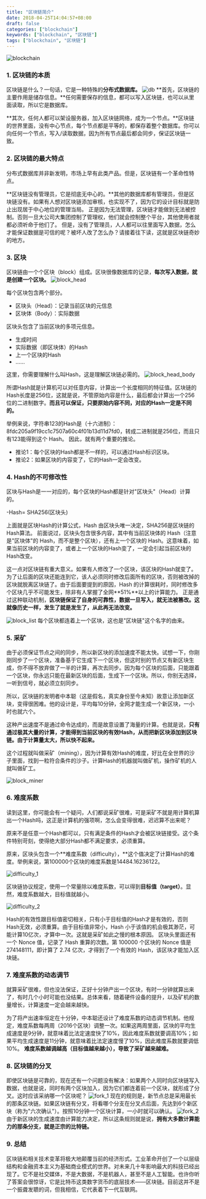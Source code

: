 ```yaml
---
title: "区块链简介"
date: 2018-04-25T14:04:57+08:00
draft: false
categories: ["blockchain"]
keywords: ["blockchain", "区块链"]
tags: ["blockchain", "区块链"]
---
```



![blockchain](https://res.cloudinary.com/shaocongcong/image/upload/v1524640598/blog/blockchain/introduce_blockchain/blockchain.jpg)
<!--  -->
### 1. 区块链的本质

区块链是什么？一句话，它是一种特殊的**分布式数据库。**
![db](https://res.cloudinary.com/shaocongcong/image/upload/v1524640965/blog/blockchain/introduce_blockchain/db.jpg)
**首先，区块链的主要作用是储存信息。**任何需要保存的信息，都可以写入区块链，也可以从里面读取，所以它是数据库。

**其次，任何人都可以架设服务器，加入区块链网络，成为一个节点。**区块链的世界里面，没有中心节点，每个节点都是平等的，都保存着整个数据库。你可以向任何一个节点，写入/读取数据，因为所有节点最后都会同步，保证区块链一致。

### 2. 区块链的最大特点

分布式数据库并非新发明，市场上早有此类产品。但是，区块链有一个革命性特点。

**区块链没有管理员，它是彻底无中心的。**其他的数据库都有管理员，但是区块链没有。如果有人想对区块链添加审核，也实现不了，因为它的设计目标就是防止出现居于中心地位的管理当局。
正是因为无法管理，区块链才能做到无法被控制。否则一旦大公司大集团控制了管理权，他们就会控制整个平台，其他使用者就都必须听命于他们了。
但是，没有了管理员，人人都可以往里面写入数据，怎么才能保证数据是可信的呢？被坏人改了怎么办？请接着往下读，这就是区块链奇妙的地方。

### 3. 区块

区块链由一个个区块（block）组成。区块很像数据库的记录，**每次写入数据，就是创建一个区块。**
![block_head](https://res.cloudinary.com/shaocongcong/image/upload/v1524641280/blog/blockchain/introduce_blockchain/block_head.jpg)

每个区块包含两个部分。

- 区块头（Head）：记录当前区块的元信息
- 区块体（Body）：实际数据

区块头包含了当前区块的多项元信息。

- 生成时间
- 实际数据（即区块体）的Hash
- 上一个区块的Hash
- ……

这里，你需要理解什么叫Hash，这是理解区块链必需的。
![block_head_body](https://res.cloudinary.com/shaocongcong/image/upload/v1524641498/blog/blockchain/introduce_blockchain/block_head_body.png)

所谓Hash就是计算机可以对任意内容，计算出一个长度相同的特征值。区块链的Hash长度是256位，这就是说，不管原始内容是什么，最后都会计算出一个256位的二进制数字。**而且可以保证，只要原始内容不同，对应的Hash一定是不同的。**

 举例来说，字符串123的Hash是（十六进制）：8fdc205a9f19cc1c7507a60c4f01b13d11d7fd0，转成二进制就是256位，而且只有123能得到这个 Hash。
因此，就有两个重要的推论。

- 推论1：每个区块的Hash都是不一样的，可以通过Hash标识区块。
- 推论2：如果区块的内容变了，它的Hash一定会改变。

### 4. Hash的不可修改性

区块与Hash是一一对应的，每个区块的Hash都是针对"区块头"（Head）计算的。

-Hash= SHA256(区块头)

上面就是区块Hash的计算公式，Hash 由区块头唯一决定，SHA256是区块链的Hash算法。
前面说过，区块头包含很多内容，其中有当前区块体的 Hash（注意是"区块体"的 Hash，而不是整个区块），还有上一个区块的 Hash。这意味着，如果当前区块的内容变了，或者上一个区块的Hash变了，一定会引起当前区块的Hash改变。

这一点对区块链有重大意义。如果有人修改了一个区块，该区块的Hash就变了。为了让后面的区块还能连到它，该人必须同时修改后面所有的区块，否则被改掉的区块就脱离区块链了。由于后面要提到的原因，Hash 的计算很耗时，同时修改多个区块几乎不可能发生，除非有人掌握了全网**51%**以上的计算能力。
正是通过这种联动机制，**区块链保证了自身的可靠性，数据一旦写入，就无法被篡改。这就像历史一样，发生了就是发生了，从此再无法改变。**

![block_list](https://res.cloudinary.com/shaocongcong/image/upload/v1524641851/blog/blockchain/introduce_blockchain/block_list.jpg)
每个区块都连着上一个区块，这也是"区块链"这个名字的由来。


### 5. 采矿

由于必须保证节点之间的同步，所以新区块的添加速度不能太快。试想一下，你刚刚同步了一个区块，准备基于它生成下一个区块，但这时别的节点又有新区块生成，你不得不放弃做了一半的计算，再次去同步。因为每个区块的后面，只能跟着一个区块，你永远只能在最新区块的后面，生成下一个区块。所以，你别无选择，一听到信号，就必须立刻同步。

所以，区块链的发明者中本聪（这是假名，真实身份至今未知）故意让添加新区块，变得很困难。他的设计是，平均每10分钟，全网才能生成一个新区块，一小时也就六个。

这种产出速度不是通过命令达成的，而是故意设置了海量的计算。也就是说，**只有通过极其大量的计算，才能得到当前区块的有效Hash，从而把新区块添加到区块链。由于计算量太大，所以快不起来。**

这个过程就叫做采矿（mining），因为计算有效Hash的难度，好比在全世界的沙子里面，找到一粒符合条件的沙子。计算Hash的机器就叫做矿机，操作矿机的人就叫做矿工。

![block_miner](https://res.cloudinary.com/shaocongcong/image/upload/v1524642115/blog/blockchain/introduce_blockchain/block_miner.jpg)

### 6. 难度系数

读到这里，你可能会有一个疑问，人们都说采矿很难，可是采矿不就是用计算机算出一个Hash吗，这正是计算机的强项啊，怎么会变得很难，迟迟算不出来呢？

原来不是任意一个Hash都可以，只有满足条件的Hash才会被区块链接受。这个条件特别苛刻，使得绝大部分Hash都不满足要求，必须重算。

原来，区块头包含一个**难度系数（difficulty），**这个值决定了计算Hash的难度。举例来说，第100000个区块的难度系数是14484.16236122。

![difficulty_1](https://res.cloudinary.com/shaocongcong/image/upload/v1524642376/blog/blockchain/introduce_blockchain/difficulty_1.png)

区块链协议规定，使用一个常量除以难度系数，可以得到**目标值（target）**。显然，难度系数越大，目标值就越小。

![difficulty_2](https://res.cloudinary.com/shaocongcong/image/upload/v1524642376/blog/blockchain/introduce_blockchain/difficulty_2.png)

Hash的有效性跟目标值密切相关，只有小于目标值的Hash才是有效的，否则Hash无效，必须重算。由于目标值非常小，Hash 小于该值的机会极其渺茫，可能计算10亿次，才算中一次。这就是采矿如此之慢的根本原因。
区块头里面还有一个 Nonce 值，记录了 Hash 重算的次数。第 100000 个区块的 Nonce 值是274148111，即计算了 2.74 亿次，才得到了一个有效的 Hash，该区块才能加入区块链。

### 7. 难度系数的动态调节

就算采矿很难，但也没法保证，正好十分钟产出一个区块，有时一分钟就算出来了，有时几个小时可能也没结果。总体来看，随着硬件设备的提升，以及矿机的数量增长，计算速度一定会越来越快。

为了将产出速率恒定在十分钟，中本聪还设计了难度系数的动态调节机制。他规定，难度系数每两周（2016个区块）调整一次。如果这两周里面，区块的平均生成速度是9分钟，就意味着比法定速度快了10%，因此难度系数就要调高10%；如果平均生成速度是11分钟，就意味着比法定速度慢了10%，因此难度系数就要调低10%。
**难度系数越调越高（目标值越来越小），导致了采矿越来越难。**

### 8. 区块链的分叉

即使区块链是可靠的，现在还有一个问题没有解决：如果两个人同时向区块链写入数据，也就是说，同时有两个区块加入，因为它们都连着前一个区块，就形成了分叉。这时应该采纳哪一个区块呢？
![fork_1](https://res.cloudinary.com/shaocongcong/image/upload/v1524642682/blog/blockchain/introduce_blockchain/fork_1.png)
现在的规则是，新节点总是采用最长的那条区块链。如果区块链有分叉，将看哪个分支在分叉点后面，先达到6个新区块（称为"六次确认"）。按照10分钟一个区块计算，一小时就可以确认。
![fork_2](https://res.cloudinary.com/shaocongcong/image/upload/v1524642682/blog/blockchain/introduce_blockchain/fork_1.png)
由于新区块的生成速度由计算能力决定，所以这条规则就是说，**拥有大多数计算能力的那条分支，就是正宗的比特链。**

### 9. 总结

区块链和相关技术变革将极大地颠覆当前的经济形式。工业革命开创了一个以层级结构和金融资本主义为基础商业模式的世界。对未来几十年影响最大的科技已经出现了。它不是社交媒体，不是大数据，不是机器人，甚至不是人工智能。也许你听了答案会很惊讶，它是比特币这类数字货币的底层技术——区块链。目前这并不是一个振聋发聩的词，但我相信，它代表着下一代互联网。